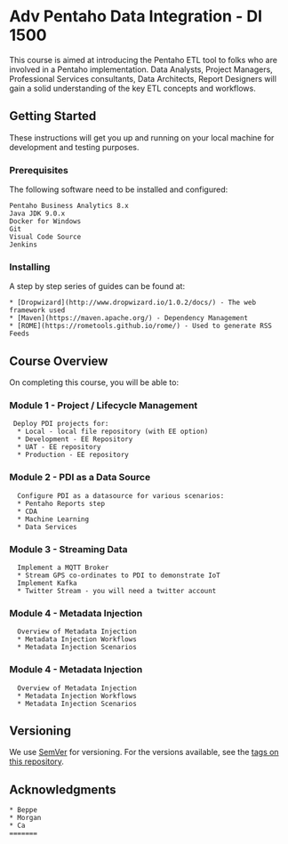 # Adv Pentaho Data Integration - DI 1500
This course is aimed at introducing the Pentaho ETL tool to folks who are involved in a Pentaho implementation. Data Analysts, Project Managers, Professional Services consultants, Data Architects, Report Designers will gain a solid understanding of the key ETL concepts and workflows.

## Getting Started
These instructions will get you up and running on your local machine for development and testing purposes. 

### Prerequisites
The following software need to be installed and configured:
```
Pentaho Business Analytics 8.x
Java JDK 9.0.x
Docker for Windows
Git
Visual Code Source
Jenkins
```

### Installing
A step by step series of guides can be found at:
```
* [Dropwizard](http://www.dropwizard.io/1.0.2/docs/) - The web framework used
* [Maven](https://maven.apache.org/) - Dependency Management
* [ROME](https://rometools.github.io/rome/) - Used to generate RSS Feeds
```

## Course Overview
On completing this course, you will be able to:

### Module 1 - Project / Lifecycle Management
```
 Deploy PDI projects for: 
  * Local - local file repository (with EE option)
  * Development - EE Repository
  * UAT - EE repository 
  * Production - EE repository
```

### Module 2 - PDI as a Data Source
```
  Configure PDI as a datasource for various scenarios:
  * Pentaho Reports step
  * CDA
  * Machine Learning
  * Data Services
```  
### Module 3 - Streaming Data
```
  Implement a MQTT Broker 
  * Stream GPS co-ordinates to PDI to demonstrate IoT
  Implement Kafka
  * Twitter Stream - you will need a twitter account
```
### Module 4 - Metadata Injection
```
  Overview of Metadata Injection 
  * Metadata Injection Workflows
  * Metadata Injection Scenarios
```
### Module 4 - Metadata Injection
```
  Overview of Metadata Injection 
  * Metadata Injection Workflows
  * Metadata Injection Scenarios
```
## Versioning
We use [SemVer](http://semver.org/) for versioning. For the versions available, see the [tags on this repository](https://github.com/your/project/tags). 


## Acknowledgments
```
* Beppe
* Morgan
* Ca
=======
```
